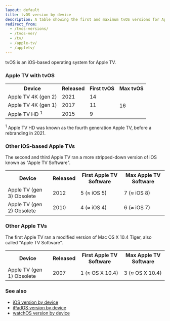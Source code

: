```yaml
---
layout: default
title: tvOS version by device
description: A table showing the first and maximum tvOS versions for Apple TV.
redirect_from:
  - /tvos-versions/
  - /tvos-ver/
  - /tv/
  - /apple-tv/
  - /appletv/
---
```


tvOS is an iOS-based operating system for Apple TV.

### Apple TV with tvOS

<table>
  <tr>
    <th>Device</th>
    <th>Released</th>
    <th>First tvOS</th>
    <th>Max tvOS</th>
  </tr>
  <tr>
    <td>Apple TV 4K (gen 2)</td>
    <td>2021</td>
    <td>14</td>
    <td rowspan="3" class="green">16</td>
  </tr>
  <tr>
    <td>Apple TV 4K (gen 1)</td>
    <td>2017</td>
    <td>11</td>
  </tr>
  <tr>
    <td>Apple TV HD <sup>1</sup></td>
    <td>2015</td>
    <td>9</td>
  </tr>
</table>

<sup>1</sup> Apple TV HD was known as the fourth generation Apple TV, before a rebranding in 2021.

### Other iOS-based Apple TVs

The second and third Apple TV ran a more stripped-down version of iOS known as "Apple TV Software".

<table>
  <tr>
    <th>Device</th>
    <th>Released</th>
    <th>First Apple TV Software</th>
    <th>Max Apple TV Software</th>
  </tr>
  <tr>
    <td>Apple TV (gen 3) <span class="orange-bubble">Obsolete</span></td>
    <td>2012</td>
    <td>5 (≈ iOS 5)</td>
    <td>7 (≈ iOS 8)</td>
  </tr>
  <tr>
    <td>Apple TV (gen 2) <span class="orange-bubble">Obsolete</span></td>
    <td>2010</td>
    <td>4 (≈ iOS 4)</td>
    <td>6 (≈ iOS 7)</td>
  </tr>
</table>

### Other Apple TVs

The first Apple TV ran a modified version of Mac OS X 10.4 Tiger, also called "Apple TV Software".

<table>
  <tr>
    <th>Device</th>
    <th>Released</th>
    <th>First Apple TV Software</th>
    <th>Max Apple TV Software</th>
  </tr>
  <tr>
    <td>Apple TV (gen 1) <span class="orange-bubble">Obsolete</span></td>
    <td>2007</td>
    <td>1 (≈ OS X 10.4)</td>
    <td>3 (≈ OS X 10.4)</td>
  </tr>
</table>

### See also

* [iOS version by device](/ios)
* [iPadOS version by device](/ipados)
* [watchOS version by device](/watchos)
